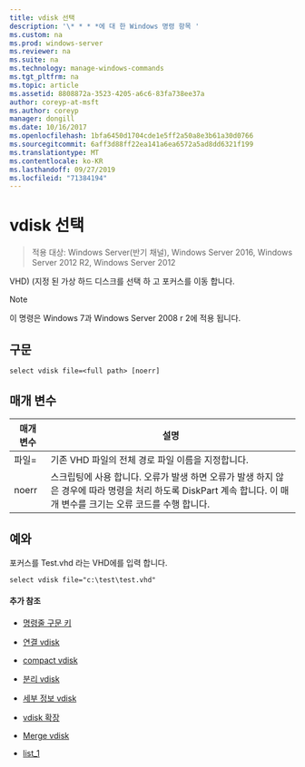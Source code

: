 ```yaml
---
title: vdisk 선택
description: '\* * * *에 대 한 Windows 명령 항목 '
ms.custom: na
ms.prod: windows-server
ms.reviewer: na
ms.suite: na
ms.technology: manage-windows-commands
ms.tgt_pltfrm: na
ms.topic: article
ms.assetid: 8808872a-3523-4205-a6c6-83fa738ee37a
author: coreyp-at-msft
ms.author: coreyp
manager: dongill
ms.date: 10/16/2017
ms.openlocfilehash: 1bfa6450d1704cde1e5ff2a50a8e3b61a30d0766
ms.sourcegitcommit: 6aff3d88ff22ea141a6ea6572a5ad8dd6321f199
ms.translationtype: MT
ms.contentlocale: ko-KR
ms.lasthandoff: 09/27/2019
ms.locfileid: "71384194"
---
```

# <a name="select-vdisk"></a>vdisk 선택

>적용 대상: Windows Server(반기 채널), Windows Server 2016, Windows Server 2012 R2, Windows Server 2012

VHD\) \(지정 된 가상 하드 디스크를 선택 하 고 포커스를 이동 합니다.  
  
> [!NOTE]  
> 이 명령은 Windows 7과 Windows Server 2008 r 2에 적용 됩니다.  
  
## <a name="syntax"></a>구문  
  
```  
select vdisk file=<full path> [noerr]  
```  
  
## <a name="parameters"></a>매개 변수  
  
|매개 변수|설명|  
|-------|--------|  
|파일\=<full path>|기존 VHD 파일의 전체 경로 파일 이름을 지정합니다.|  
|noerr|스크립팅에 사용 합니다. 오류가 발생 하면 오류가 발생 하지 않은 경우에 따라 명령을 처리 하도록 DiskPart 계속 합니다. 이 매개 변수를 크기는 오류 코드를 수행 합니다.|  
  
## <a name="BKMK_examples"></a>예와  
포커스를 Test.vhd 라는 VHD에를 입력 합니다.  
  
```  
select vdisk file="c:\test\test.vhd"  
```  
  
#### <a name="additional-references"></a>추가 참조  
  
-   [명령줄 구문 키](command-line-syntax-key.md)  
  
-   [연결 vdisk](attach-vdisk.md)  
  
-   [compact vdisk](compact-vdisk.md)  
  
  
  
-   [분리 vdisk](detach-vdisk.md)  
  
-   [세부 정보 vdisk](detail-vdisk.md)  
  
-   [vdisk 확장](expand-vdisk.md)  
  
-   [Merge vdisk](merge-vdisk.md)  
  
-   [list_1](list_1.md)  
  

